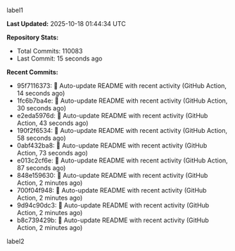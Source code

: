 
label1 
<!-- ACTIVITY_START -->
**Last Updated:** 2025-10-18 01:44:34 UTC

**Repository Stats:**
- Total Commits: 110083
- Last Commit: 15 seconds ago

**Recent Commits:**
- 95f7116373: 🤖 Auto-update README with recent activity (GitHub Action, 14 seconds ago)
- 1fc6b7ba4e: 🤖 Auto-update README with recent activity (GitHub Action, 30 seconds ago)
- e2eda5976d: 🤖 Auto-update README with recent activity (GitHub Action, 43 seconds ago)
- 190f2f6534: 🤖 Auto-update README with recent activity (GitHub Action, 58 seconds ago)
- 0abf432ba8: 🤖 Auto-update README with recent activity (GitHub Action, 73 seconds ago)
- e013c2cf6e: 🤖 Auto-update README with recent activity (GitHub Action, 87 seconds ago)
- 848e159630: 🤖 Auto-update README with recent activity (GitHub Action, 2 minutes ago)
- 700f04f948: 🤖 Auto-update README with recent activity (GitHub Action, 2 minutes ago)
- 9d94c90dc3: 🤖 Auto-update README with recent activity (GitHub Action, 2 minutes ago)
- b8c739429b: 🤖 Auto-update README with recent activity (GitHub Action, 2 minutes ago)
<!-- ACTIVITY_END -->

label2
